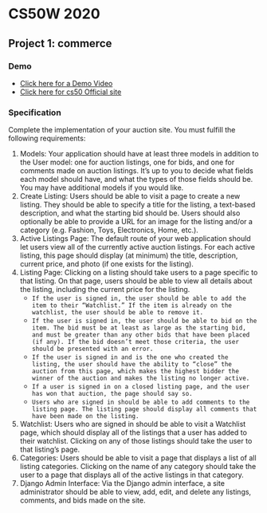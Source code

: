 # CS50W 2020
## Project 1: commerce
### Demo
* [Click here for a Demo Video](https://youtu.be/iZj_Yq9ojiU)
* [Click here for cs50 Official site](https://cs50.harvard.edu/web/2020/projects/2/commerce/)

### Specification
Complete the implementation of your auction site. You must fulfill the following requirements:

1. Models: Your application should have at least three models in addition to the User model: one for auction listings, one for bids, and one for comments made on auction listings. It’s up to you to decide what fields each model should have, and what the types of those fields should be. You may have additional models if you would like.
2. Create Listing: Users should be able to visit a page to create a new listing. They should be able to specify a title for the listing, a text-based description, and what the starting bid should be. Users should also optionally be able to provide a URL for an image for the listing and/or a category (e.g. Fashion, Toys, Electronics, Home, etc.).
3. Active Listings Page: The default route of your web application should let users view all of the currently active auction listings. For each active listing, this page should display (at minimum) the title, description, current price, and photo (if one exists for the listing).
4. Listing Page: Clicking on a listing should take users to a page specific to that listing. On that page, users should be able to view all details about the listing, including the current price for the listing.
    * `If the user is signed in, the user should be able to add the item to their “Watchlist.” If the item is already on the watchlist, the user should be able to remove it.`
    * `If the user is signed in, the user should be able to bid on the item. The bid must be at least as large as the starting bid, and must be greater than any other bids that have been placed (if any). If the bid doesn’t meet those criteria, the user should be presented with an error.`
    * `If the user is signed in and is the one who created the listing, the user should have the ability to “close” the auction from this page, which makes the highest bidder the winner of the auction and makes the listing no longer active.`
    * `If a user is signed in on a closed listing page, and the user has won that auction, the page should say so.`
    * `Users who are signed in should be able to add comments to the listing page. The listing page should display all comments that have been made on the listing.`
5. Watchlist: Users who are signed in should be able to visit a Watchlist page, which should display all of the listings that a user has added to their watchlist. Clicking on any of those listings should take the user to that listing’s page.
6. Categories: Users should be able to visit a page that displays a list of all listing categories. Clicking on the name of any category should take the user to a page that displays all of the active listings in that category.
7. Django Admin Interface: Via the Django admin interface, a site administrator should be able to view, add, edit, and delete any listings, comments, and bids made on the site.